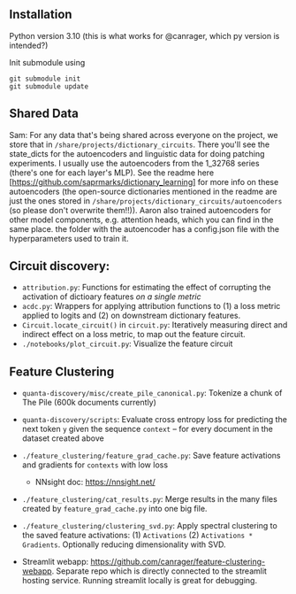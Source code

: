 ## Installation

Python version 3.10 (this is what works for @canrager, which py version is intended?)

Init submodule using 
```
git submodule init
git submodule update
```

## Shared Data
Sam: For any data that's being shared across everyone on the project, we store that in `/share/projects/dictionary_circuits`. There you'll see the state_dicts for the autoencoders and linguistic data for doing patching experiments.
I usually use the autoencoders from the 1_32768 series (there's one for each layer's MLP). See the readme here [https://github.com/saprmarks/dictionary_learning] for more info on these autoencoders (the open-source dictionaries mentioned in the readme are just the ones stored in `/share/projects/dictionary_circuits/autoencoders` (so please don't overwrite them!!)).
Aaron also trained autoencoders for other model components, e.g. attention heads, which you can find in the same place.
the folder with the autoencoder has a config.json file with the hyperparameters used to train it.


## Circuit discovery:
- `attribution.py`: Functions for estimating the effect of corrupting the activation of dictioary features *on a single metric*
- `acdc.py`: Wrappers for applying attribution functions to (1) a loss metric applied to logits and (2) on downstream dictionary features.
- `Circuit.locate_circuit()` in `circuit.py`: Iteratively measuring direct and indirect effect on a loss metric, to map out the feature circuit.
- `./notebooks/plot_circuit.py`: Visualize the feature circuit


## Feature Clustering
- `quanta-discovery/misc/create_pile_canonical.py`: Tokenize a chunk of The Pile (600k documents currently)
- `quanta-discovery/scripts`: Evaluate cross entropy loss for predicting the next token `y` given the sequence `context` – for every document in the dataset created above
- `./feature_clustering/feature_grad_cache.py`: Save feature activations and gradients for `contexts` with low loss
    - NNsight doc: https://nnsight.net/
- `./feature_clustering/cat_results.py`: Merge results in the many files created by `feature_grad_cache.py` into one big file.
- `./feature_clustering/clustering_svd.py`: Apply spectral clustering to the saved feature activations: (1) `Activations` (2) `Activations * Gradients`. Optionally reducing dimensionality with SVD.

- Streamlit webapp: https://github.com/canrager/feature-clustering-webapp. Separate repo which is directly connected to the streamlit hosting service. Running streamlit locally is great for debugging.
